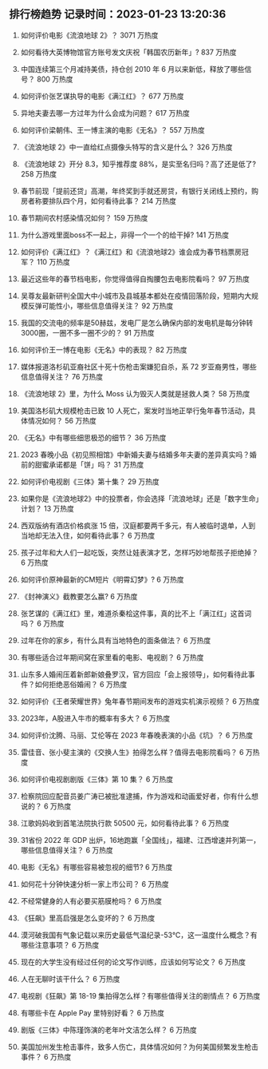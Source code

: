 
## 排行榜趋势 记录时间：2023-01-23 13:20:36
  
  1. 如何评价电影《流浪地球 2》？ 3071 万热度
    
  2. 如何看待大英博物馆官方账号发文庆祝「韩国农历新年」? 837 万热度
    
  3. 中国连续第三个月减持美债，持仓创 2010 年 6 月以来新低，释放了哪些信号？ 800 万热度
    
  4. 如何评价张艺谋执导的电影《满江红》？ 677 万热度
    
  5. 异地夫妻去哪一方过年为什么会成为问题？ 617 万热度
    
  6. 如何评价梁朝伟、王一博主演的电影《无名》？ 557 万热度
    
  7. 《流浪地球 2》中一直给红点摄像头特写的含义是什么？ 326 万热度
    
  8. 《流浪地球 2》开分 8.3，知乎推荐度 88%，是实至名归吗？高了还是低了? 258 万热度
    
  9. 春节前现「提前还贷」高潮，年终奖到手就还房贷，有银行关闭线上预约，购房者称要排队四个月，如何看待此事？ 214 万热度
    
  10. 春节期间农村感染情况如何？ 159 万热度
    
  11. 为什么游戏里面boss不一起上，非得一个一个的给干掉? 141 万热度
    
  12. 如何评价《满江红》？《满江红》和《流浪地球2》谁会成为春节档票房冠军？ 110 万热度
    
  13. 最近这些年的春节档电影，你觉得值得自掏腰包去电影院看吗？ 97 万热度
    
  14. 吴尊友最新研判全国大中小城市及县城基本都处在疫情回落阶段，短期内大规模反弹可能性小，哪些信息值得关注？ 92 万热度
    
  15. 我国的交流电的频率是50赫兹，发电厂是怎么确保内部的发电机是每分钟转3000圈，一圈不多一圈不少的？ 91 万热度
    
  16. 如何评价王一博在电影《无名》中的表现？ 82 万热度
    
  17. 媒体报道洛杉矶亚裔社区十死十伤枪击案嫌犯自杀，系 72 岁亚裔男性，哪些信息值得关注？ 76 万热度
    
  18. 《流浪地球 2》里，为什么 Moss 认为毁灭人类就是拯救人类？ 58 万热度
    
  19. 美国洛杉矶大规模枪击已致 10 人死亡，案发时当地正举行兔年春节活动，具体情况如何？ 56 万热度
    
  20. 《无名》中有哪些细思极恐的细节？ 36 万热度
    
  21. 2023 春晚小品《初见照相馆》中新婚夫妻与结婚多年夫妻的差异真实吗？婚前的甜蜜承诺都是「饼」吗？ 31 万热度
    
  22. 如何评价电视剧《三体》第十集？ 29 万热度
    
  23. 如果你是《流浪地球2》中的投票者，你会选择「流浪地球」还是「数字生命」计划？ 13 万热度
    
  24. 西双版纳有酒店价格疯涨 15 倍，汉庭都要两千多元，有人被临时退单，人到当地却无法入住，如何看待此事？ 6 万热度
    
  25. 孩子过年和大人们一起吃饭，突然让娃表演才艺，怎样巧妙地帮孩子拒绝掉？ 6 万热度
    
  26. 如何评价原神最新的CM短片《明霄幻梦》? 6 万热度
    
  27. 《封神演义》截教要怎么赢? 6 万热度
    
  28. 张艺谋的《满江红》里，难道杀秦桧这件事，真的比不上「满江红」这首词吗？ 6 万热度
    
  29. 过年在你的家乡，有什么具有当地特色的面条做法？ 6 万热度
    
  30. 有哪些适合过年期间窝在家里看的电影、电视剧？ 6 万热度
    
  31. 山东多人婚闹压着新郎新娘叠罗汉，官方回应「会上报领导」，如何看待此事件？如何拒绝恶俗婚闹？ 6 万热度
    
  32. 如何评价《王者荣耀世界》兔年春节期间发布的游戏实机演示视频？ 6 万热度
    
  33. 2023年，A股进入牛市的概率有多大？ 6 万热度
    
  34. 如何评价沈腾、马丽、艾伦等在 2023 年春晚表演的小品《坑》？ 6 万热度
    
  35. 雷佳音、张小斐主演的《交换人生》拍得怎么样？值得去电影院看吗？ 6 万热度
    
  36. 如何评价电视剧剧版《三体》第 10 集？ 6 万热度
    
  37. 检察院回应配音员姜广涛已被批准逮捕，作为游戏和动画爱好者，你有什么想说的？ 6 万热度
    
  38. 江歌妈妈收到首笔法院执行款 50500 元，如何看待此事？ 6 万热度
    
  39. 31省份 2022 年 GDP 出炉，16地跑赢「全国线」，福建、江西增速并列第一，哪些信息值得关注？ 6 万热度
    
  40. 电影《无名》有哪些容易被忽视的细节? 6 万热度
    
  41. 如何花十分钟快速分析一家上市公司？ 6 万热度
    
  42. 不经常健身的人有必要买筋膜枪吗？ 6 万热度
    
  43. 《狂飙》里高启强是怎么变坏的？ 6 万热度
    
  44. 漠河破我国有气象记载以来历史最低气温纪录-53℃，这一温度什么概念？有哪些注意事项？ 6 万热度
    
  45. 现在的大学生没有经过任何的论文写作训练，应该如何写论文？ 6 万热度
    
  46. 人在无聊时该干什么？ 6 万热度
    
  47. 电视剧《狂飙》第 18-19  集拍得怎么样？有哪些值得关注的剧情点？ 6 万热度
    
  48. 有哪些卡在 Apple Pay 里特别好看？ 6 万热度
    
  49. 剧版《三体》中陈瑾饰演的老年叶文洁怎么样？ 6 万热度
    
  50. 美国加州发生枪击事件，致多人伤亡，具体情况如何？为何美国频繁发生枪击事件？ 6 万热度
    